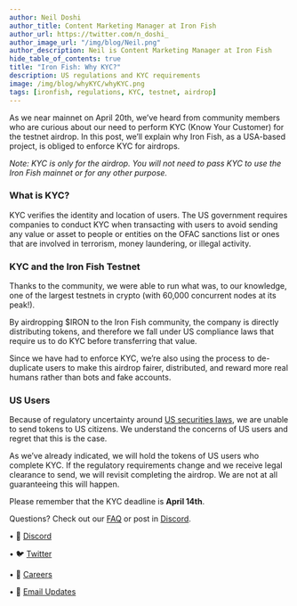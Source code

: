 ```yaml
---
author: Neil Doshi
author_title: Content Marketing Manager at Iron Fish
author_url: https://twitter.com/n_doshi_
author_image_url: "/img/blog/Neil.png"
author_description: Neil is Content Marketing Manager at Iron Fish
hide_table_of_contents: true
title: "Iron Fish: Why KYC?"
description: US regulations and KYC requirements
image: /img/blog/whyKYC/whyKYC.png
tags: [ironfish, regulations, KYC, testnet, airdrop]
---
```


As we near mainnet on April 20th, we’ve heard from community members who are curious about our need to perform KYC (Know Your Customer) for the testnet airdrop. In this post, we’ll explain why Iron Fish, as a USA-based project, is obliged to enforce KYC for airdrops.

*Note: KYC is only for the airdrop. You will not need to pass KYC to use the Iron Fish mainnet or for any other purpose.*

### What is KYC?

KYC verifies the identity and location of users. The US government requires companies to conduct KYC when transacting with users to avoid sending any value or asset to people or entities on the OFAC sanctions list or ones that are involved in terrorism, money laundering, or illegal activity.

### KYC and the Iron Fish Testnet

Thanks to the community, we were able to run what was, to our knowledge, one of the largest testnets in crypto (with 60,000 concurrent nodes at its peak!).

By airdropping $IRON to the Iron Fish community, the company is directly distributing tokens, and therefore we fall under US compliance laws that require us to do KYC before transferring that value.

Since we have had to enforce KYC, we’re also using the process to de-duplicate users to make this airdrop fairer, distributed, and reward more real humans rather than bots and fake accounts.

### US Users

Because of regulatory uncertainty around [US securities laws](https://www.globallegalinsights.com/practice-areas/blockchain-laws-and-regulations/usa), we are unable to send tokens to US citizens. We understand the concerns of US users and regret that this is the case.

As we’ve already indicated, we will hold the tokens of US users who complete KYC. If the regulatory requirements change and we receive legal clearance to send, we will revisit completing the airdrop. We are not at all guaranteeing this will happen.

Please remember that the KYC deadline is **April 14th**.

 
Questions? Check out our [FAQ](https://ironfish.network/faq) or post in [Discord](https://discord.com/invite/EkQkEcm8DH).



• 🎤 [Discord](https://discord.ironfish.network)

• 🐦 [Twitter](https://twitter.com/ironfishcrypto)

• 🚀 [Careers](https://ironfish.network/careers)

• 📧 [Email Updates](https://ironfish.network/#email-signup)
